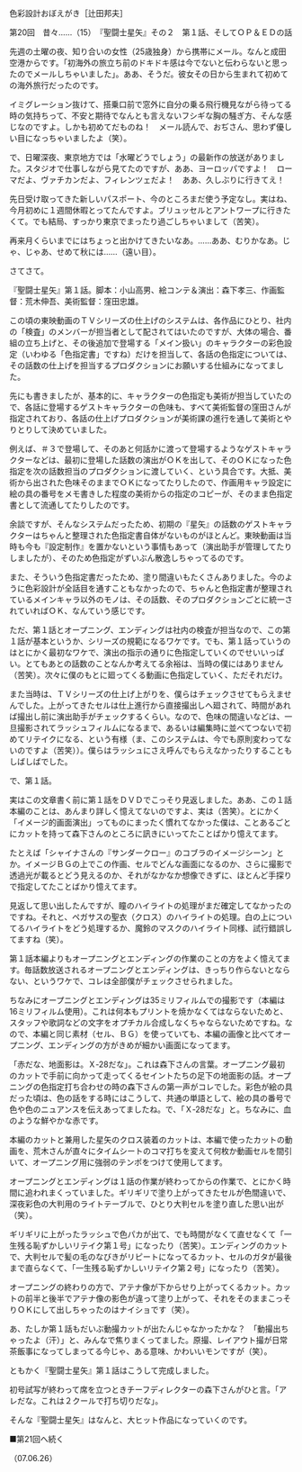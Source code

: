 <!-- source: http://web.archive.org/web/20250215190716/http://www.style.fm/as/05_column/tsujita/tsujita20.shtml -->

色彩設計おぼえがき［辻田邦夫］

第20回　昔々……（15）　『聖闘士星矢』その２　第１話、そしてＯＰ＆ＥＤの話

先週の土曜の夜、知り合いの女性（25歳独身）から携帯にメール。なんと成田空港からです。「初海外の旅立ち前のドキドキ感は今でないと伝わらないと思ったのでメールしちゃいました」。ああ、そうだ。彼女その日から生まれて初めての海外旅行だったのです。

イミグレーション抜けて、搭乗口前で窓外に自分の乗る飛行機見ながら待ってる時の気持ちって、不安と期待でなんとも言えないフシギな胸の騒ぎ方、そんな感じなのですよ。しかも初めてだものね！　メール読んで、おぢさん、思わず優しい目になっちゃいましたよ（笑）。

で、日曜深夜、東京地方では「水曜どうでしょう」の最新作の放送がありました。スタジオで仕事しながら見てたのですが、ああ、ヨーロッパですよ！　ローマだよ、ヴァチカンだよ、フィレンツェだよ！　ああ、久しぶりに行きてえ！

先日受け取ってきた新しいパスポート、今のところまだ使う予定なし。実はね、今月初めに１週間休暇とってたんですよ。ブリュッセルとアントワープに行きたくて。でも結局、すっかり東京でまったり過ごしちゃいまして（苦笑）。

再来月くらいまでにはちょっと出かけてきたいなあ。……ああ、むりかなあ。じゃ、じゃあ、せめて秋には……（遠い目）。

さてさて。

『聖闘士星矢』第１話。脚本：小山高男、絵コンテ＆演出：森下孝三、作画監督：荒木伸吾、美術監督：窪田忠雄。

この頃の東映動画のＴＶシリーズの仕上げのシステムは、各作品にひとり、社内の「検査」のメンバーが担当者として配されてはいたのですが、大体の場合、番組の立ち上げと、その後追加で登場する「メイン扱い」のキャラクターの彩色設定（いわゆる「色指定書」ですね）だけを担当して、各話の色指定については、その話数の仕上げを担当するプロダクションにお願いする仕組みになってました。

先にも書きましたが、基本的に、キャラクターの色指定も美術が担当していたので、各話に登場するゲストキャラクターの色味も、すべて美術監督の窪田さんが指定されており、各話の仕上げプロダクションが美術課の進行を通して美術とやりとりして決めていました。

例えば、＃３で登場して、そのあと何話かに渡って登場するようなゲストキャラクターなどは、最初に登場した話数の演出がＯＫを出して、そのＯＫになった色指定を次の話数担当のプロダクションに渡していく、という具合です。大抵、美術から出された色味そのままでＯＫになってたりしたので、作画用キャラ設定に絵の具の番号をメモ書きした程度の美術からの指定のコピーが、そのまま色指定書として流通してたりしたのです。

余談ですが、そんなシステムだったため、初期の『星矢』の話数のゲストキャラクターはちゃんと整理された色指定書自体がないものがほとんど。東映動画は当時も今も『設定制作』を置かないという事情もあって（演出助手が管理してたりしましたが）、そのため色指定がずいぶん散逸しちゃってるのです。

また、そういう色指定書だったため、塗り間違いもたくさんありました。今のように色彩設計が全話目を通すこともなかったので、ちゃんと色指定書が整理されているメインキャラ以外のモノは、その話数、そのプロダクションごとに統一されていればＯＫ、なんていう感じです。

ただ、第１話とオープニング、エンディングは社内の検査が担当なので、この第１話が基本というか、シリーズの規範になるワケです。でも、第１話っていうのはとにかく最初なワケで、演出の指示の通りに色指定していくのでせいいっぱい。とてもあとの話数のことなんか考えてる余裕は、当時の僕にはありません（苦笑）。次々に僕のもとに廻ってくる動画に色指定していく、ただそれだけ。

また当時は、ＴＶシリーズの仕上げ上がりを、僕らはチェックさせてもらえませんでした。上がってきたセルは仕上進行から直接撮出しへ廻されて、時間があれば撮出し前に演出助手がチェックするくらい。なので、色味の間違いなどは、一旦撮影されてラッシュフィルムになるまで、あるいは編集時に並べてつないで初めてリテイクになる、という有様（ま、このシステムは、今でも原則変わってないのですよ（苦笑））。僕らはラッシュにさえ呼んでもらえなかったりすることもしばしばでした。

で、第１話。

実はこの文章書く前に第１話をＤＶＤでこっそり見返しました。ああ、この１話本編のことは、あんまり詳しく憶えてないのですよ、実は（苦笑）。とにかく「イメージ的画面演出」ってものにまったく慣れてなかった僕は、ことあるごとにカットを持って森下さんのところに訊きにいってたことばかり憶えてます。

たとえば「シャイナさんの『サンダークロー』のコブラのイメージシーン」とか。イメージＢＧの上でこの作画、セルでどんな画面になるのか、さらに撮影で透過光が載るとどう見えるのか、それがなかなか想像できずに、ほとんど手探りで指定してたことばかり憶えてます。

見返して思い出したんですが、瞳のハイライトの処理がまだ確定してなかったのですね。それと、ペガサスの聖衣（クロス）のハイライトの処理。白の上についてるハイライトをどう処理するか、魔鈴のマスクのハイライト同様、試行錯誤してますね（笑）。

第１話本編よりもオープニングとエンディングの作業のことの方をよく憶えてます。毎話数放送されるオープニングとエンディングは、きっちり作らないとならない、というワケで、コレは全部僕がチェックさせられました。

ちなみにオープニングとエンディングは35ミリフィルムでの撮影です（本編は16ミリフィルム使用）。これは何本もプリントを焼かなくてはならないためと、スタッフや歌詞などの文字をオプチカル合成しなくちゃならないためですね。なので、本編と同じ素材（セル、ＢＧ）を使っていても、本編の画像と比べてオープニング、エンディングの方がきめが細かい画面になってます。

「赤だな、地面影は。Ｘ‐28だな」。これは森下さんの言葉。オープニング最初のカットで手前に向かって走ってくるセイントたちの足下の地面影の話。オープニングの色指定打ち合わせの時の森下さんの第一声がコレでした。彩色が絵の具だった頃は、色の話をする時にはこうして、共通の単語として、絵の具の番号で色や色のニュアンスを伝えあってましたね。で、「Ｘ‐28だな」と。ちなみに、血のような鮮やかな赤です。

本編のカットと兼用した星矢のクロス装着のカットは、本編で使ったカットの動画を、荒木さんが直々にタイムシートのコマ打ちを変えて何枚か動画セルを間引いて、オープニング用に強弱のテンポをつけて使用してます。

オープニングとエンディングは１話の作業が終わってからの作業で、とにかく時間に追われまくっていました。ギリギリで塗り上がってきたセルが色間違いで、深夜彩色の大判用のライトテーブルで、ひとり大判セルを塗り直した思い出が（笑）。

ギリギリに上がったラッシュで色パカが出て、でも時間がなくて直せなくて「一生残る恥ずかしいリテイク第１号」になったり（苦笑）。エンディングのカットで、大判セルで髪の毛のなびきがリピートになってるカット、セルのガタが最後まで直らなくて、「一生残る恥ずかしいリテイク第２号」になったり（苦笑）。

オープニングの終わりの方で、アテナ像が下からせり上がってくるカット。カットの前半と後半でアテナ像の影色が違って塗り上がって、それをそのままこっそりＯＫにして出しちゃったのはナイショです（笑）。

あ、たしか第１話もだいぶ動撮カットが出たんじゃなかったかな？　「動撮出ちゃったよ（汗）」と、みんなで焦りまくってました。原撮、レイアウト撮が日常茶飯事になってしまってる今じゃ、ある意味、かわいいモンですが（笑）。

ともかく『聖闘士星矢』第１話はこうして完成しました。

初号試写が終わって席を立つときチーフディレクターの森下さんがひと言。「アレだな。これは２クールで打ち切りだな」。

そんな『聖闘士星矢』はなんと、大ヒット作品になっていくのです。

■第21回へ続く

（07.06.26）
